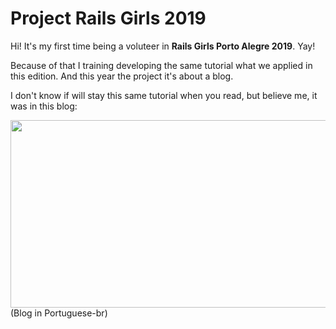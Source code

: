 # Project Rails Girls 2019

Hi! It's my first time being a voluteer in **Rails Girls Porto Alegre 2019**. Yay!

Because of that I training developing the same tutorial what we applied in this edition. And this year the project it's about a blog. 

I don't know if will stay this same tutorial when you read, but believe me, it was in this blog:

<div style="text-align:center;"><a href="https://rails-girls.gitbook.io/rails-girls-porto-alegre/" rel="image rails girls">
<img src="https://blobscdn.gitbook.com/v0/b/gitbook-28427.appspot.com/o/assets%2F-LpzJr2Hwehcdn1pdeNO%2F-Lq7KdeUKRba8uKMwy4_%2F-Lq7Kij5kpG7Q8CH1pDF%2Flogovermelho.jpg?generation=1569950462389973&alt=media" width="550" height="300"/></a></div>
(Blog in Portuguese-br)

